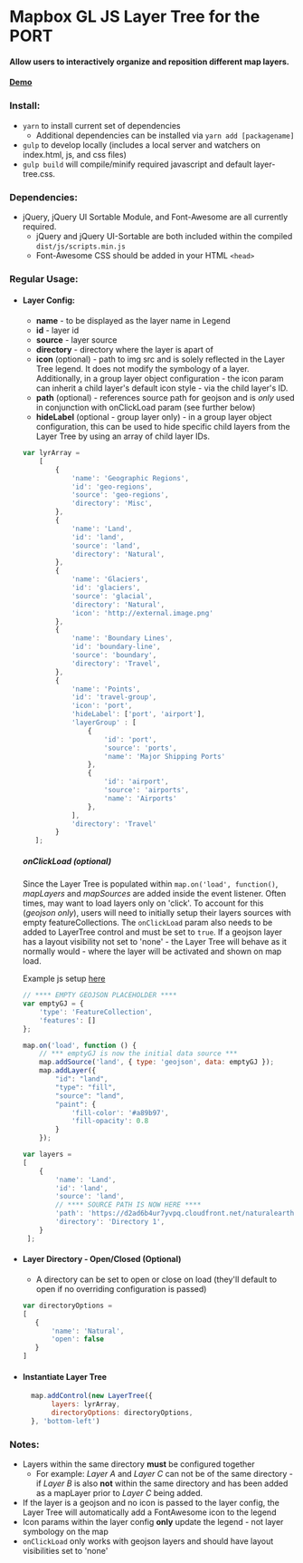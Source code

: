 # Mapbox GL JS Layer Tree for the PORT
#### Allow users to interactively organize and reposition different map layers.

#### [Demo](http://dev.gartrellgroup.com/layer-tree/)

### Install:
- `yarn` to install current set of dependencies
  - Additional dependencies can be installed via `yarn add [packagename]`
- `gulp` to develop locally (includes a local server and watchers on index.html, js, and css files)
- `gulp build` will compile/minify required javascript and default layer-tree.css.


### Dependencies:
- jQuery, jQuery UI Sortable Module, and Font-Awesome are all currently required.
  - jQuery and jQuery UI-Sortable are both included within the compiled `dist/js/scripts.min.js`
  - Font-Awesome CSS should be added in your HTML `<head>`

### Regular Usage:
- #### Layer Config:
    - **name** - to be displayed as the layer name in Legend
    - **id** - layer id
    - **source** - layer source
    - **directory** - directory where the layer is apart of
    - **icon** (optional) - path to img src and is solely reflected in the Layer Tree legend.  It does not modify the symbology of a layer. Additionally, in a group layer object configuration - the icon param can inherit a child layer's default icon style - via the child layer's ID.
    - **path** (optional) - references source path for geojson and is *only* used in conjunction with onClickLoad param (see further below)
    - **hideLabel** (optional - group layer only) - in a group layer object configuration, this can be used to hide specific child layers from the Layer Tree by using an array of child layer IDs.

     ```javascript
    var lyrArray =
         [
             {
                 'name': 'Geographic Regions',
                 'id': 'geo-regions',
                 'source': 'geo-regions',
                 'directory': 'Misc',
             },
             {
                 'name': 'Land',
                 'id': 'land',
                 'source': 'land',
                 'directory': 'Natural',
             },
             {
                 'name': 'Glaciers',
                 'id': 'glaciers',
                 'source': 'glacial',
                 'directory': 'Natural',
                 'icon': 'http://external.image.png'
             },
             {
                 'name': 'Boundary Lines',
                 'id': 'boundary-line',
                 'source': 'boundary',
                 'directory': 'Travel',
             },
             {
                 'name': 'Points',
                 'id': 'travel-group',
                 'icon': 'port',
                 'hideLabel': ['port', 'airport'],
                 'layerGroup' : [
                     {
                         'id': 'port',
                         'source': 'ports',
                         'name': 'Major Shipping Ports'
                     },
                     {
                         'id': 'airport',
                         'source': 'airports',
                         'name': 'Airports'
                     },
                 ],
                 'directory': 'Travel'
             }
        ];
     ```
     ##### onClickLoad (optional)
     Since the Layer Tree is populated within `map.on('load', function()`, *mapLayers* and *mapSources* are added inside the event listener. Often times, may want to load layers only on 'click'. To account for this (*geojson only*), users will need to initially setup their layers sources with empty featureCollections. The `onClickLoad` param also needs to be added to LayerTree control and must be set to `true`. If a geojson layer has a layout visibility not set to 'none' - the Layer Tree will behave as it normally would - where the layer will be activated and shown on map load. 
     
     Example js setup [here](https://github.com/TheGartrellGroup/Mapbox-GL-JS-Layer-Tree/blob/master/js/onClickLoad-example.js)

    ```javascript
    // **** EMPTY GEOJSON PLACEHOLDER ****
    var emptyGJ = {
        'type': 'FeatureCollection',
        'features': []
    };

    map.on('load', function () {
        // *** emptyGJ is now the initial data source ***
        map.addSource('land', { type: 'geojson', data: emptyGJ });
        map.addLayer({
            "id": "land",
            "type": "fill",
            "source": "land",
            "paint": {
                'fill-color': '#a89b97',
                'fill-opacity': 0.8
            }
        });

    var layers =
    [
        {
            'name': 'Land',
            'id': 'land',
            'source': 'land',
            // **** SOURCE PATH IS NOW HERE ****
            'path': 'https://d2ad6b4ur7yvpq.cloudfront.net/naturalearth-3.3.0/ne_50m_land.geojson',
            'directory': 'Directory 1',
        }
     ];
     ```
- #### Layer Directory - Open/Closed (Optional)
    - A directory can be set to open or close on load (they'll default to open if no overriding configuration is passed)
     ```javascript
    var directoryOptions =
    [
        {
            'name': 'Natural',
            'open': false
        }
    ]
    ```

- #### Instantiate Layer Tree
     ```javascript
       map.addControl(new LayerTree({
            layers: lyrArray,
            directoryOptions: directoryOptions,
       }, 'bottom-left')
    ```

### Notes:
 - Layers within the same directory **must** be configured together
    - For example: *Layer A* and *Layer C* can not be of the same directory - if *Layer B* is also **not** within the same directory and has been added as a mapLayer prior to *Layer C* being added.
-  If the layer is a geojson and no icon is passed to the layer config, the Layer Tree will automatically add a FontAwesome icon to the legend
 - Icon params within the layer config **only** update the legend - not layer symbology on the map
 - `onClickLoad` only works with geojson layers and should have layout visibilities set to 'none'
